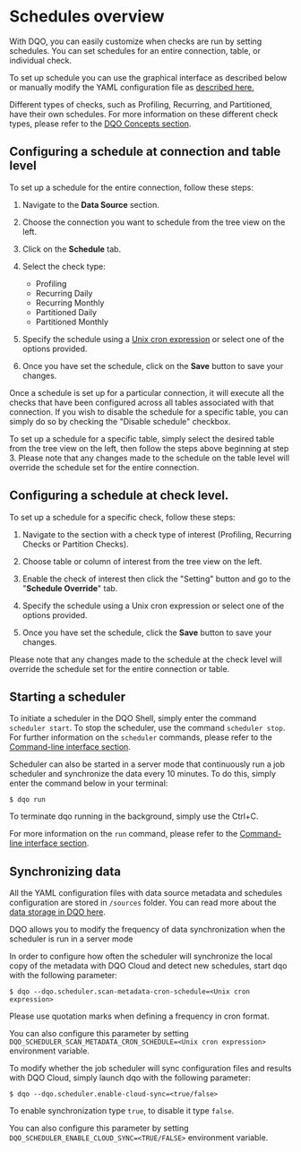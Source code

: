 # Schedules overview

With DQO, you can easily customize when checks are run by setting schedules. You can set schedules for an entire connection,
table, or individual check.

To set up schedule you can use the graphical interface as described below or manually modify the YAML configuration file as [described here.](./configuring-schedules-by-modifying-yaml-file.md)

Different types of checks, such as Profiling, Recurring, and Partitioned, have their own schedules. For more information
on these different check types, please refer to the [DQO Concepts section](../../dqo-concepts/checks/index.md).  

## Configuring a schedule at connection and table level

To set up a schedule for the entire connection, follow these steps:

1. Navigate to the **Data Source** section.

2. Choose the connection you want to schedule from the tree view on the left.

3. Click on the **Schedule** tab.

4. Select the check type:
    - Profiling
    - Recurring Daily
    - Recurring Monthly
    - Partitioned Daily
    - Partitioned Monthly
   
5. Specify the schedule using a [Unix cron expression](./cron-formatting.md) or select one of the options provided.

6. Once you have set the schedule, click on the **Save** button to save your changes.

Once a schedule is set up for a particular connection, it will execute all the checks that have been configured across 
all tables associated with that connection. If you wish to disable the schedule for a specific table, you can simply do 
so by checking the "Disable schedule" checkbox.

To set up a schedule for a specific table, simply select the desired table from the tree view on the left, then follow 
the steps above beginning at step 3.
Please note that any changes made to the schedule on the table level will override the schedule set for the entire connection.

## Configuring a schedule at check level.

To set up a schedule for a specific check, follow these steps:

1. Navigate to the section with a check type of interest (Profiling, Recurring Checks or Partition Checks).

2. Choose table or column of interest from the tree view on the left.

3. Enable the check of interest then click the "Setting" button and go to the "**Schedule Override**" tab.

4. Specify the schedule using a Unix cron expression or select one of the options provided.

6. Once you have set the schedule, click the **Save** button to save your changes.

Please note that any changes made to the schedule at the check level will override the schedule set for the entire 
connection or table.

## Starting a scheduler

To initiate a scheduler in the DQO Shell, simply enter the command `scheduler start`. To stop the scheduler, use the 
command `scheduler stop`.
For further information on the `scheduler` commands, please refer to the [Command-line interface section](../../command-line-interface/scheduler.md). 

Scheduler can also be started in a server mode that continuously run a job scheduler and synchronize the data every 10 minutes.
To do this, simply enter the command below in your terminal:
```
$ dqo run
```
To terminate dqo running in the background, simply use the Ctrl+C.

For more information on the `run` command, please refer to the [Command-line interface section](../../command-line-interface/run.md).


## Synchronizing data

All the YAML configuration files with data source metadata and schedules configuration are stored in `/sources` folder. 
You can read more about the [data storage in DQO here](../../dqo-concepts/data-storage/data-storage.md). 

DQO allows you to modify the frequency of data synchronization when the scheduler is run in a server mode

In order to configure how often the scheduler will synchronize the local copy of the metadata with DQO Cloud and detect
new schedules, start dqo with the following parameter:

```
$ dqo --dqo.scheduler.scan-metadata-cron-schedule=<Unix cron expression>
```
Please use quotation marks when defining a frequency in cron format.

You can also configure this parameter by setting `DQO_SCHEDULER_SCAN_METADATA_CRON_SCHEDULE=<Unix cron expression>` 
environment variable.


To modify whether the job scheduler will sync configuration files and results with DQO Cloud, simply launch dqo 
with the following parameter:

```
$ dqo --dqo.scheduler.enable-cloud-sync=<true/false>
```
To enable synchronization type `true`, to disable it type `false`.

You can also configure this parameter by setting `DQO_SCHEDULER_ENABLE_CLOUD_SYNC=<TRUE/FALSE>` environment variable.